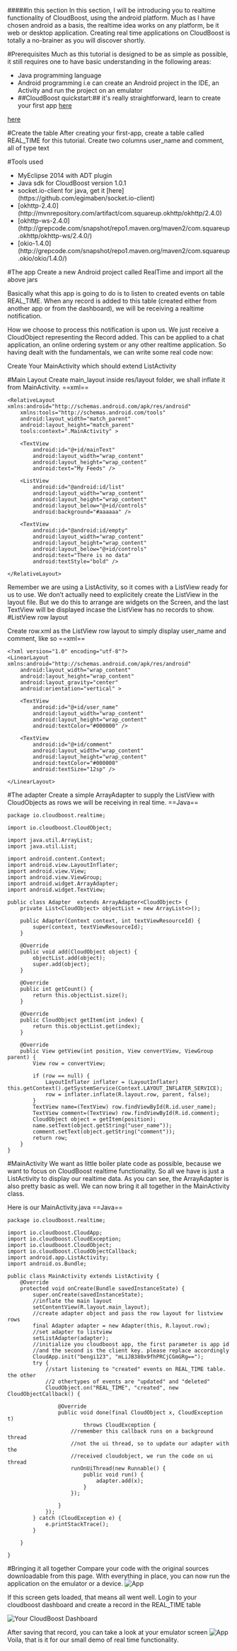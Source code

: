 #####In this section
In this section, I will be introducing you to realtime functionality of CloudBoost, using the android platform. Much as I have chosen android as a basis, the realtime idea works on any platform, be it web or desktop application.
Creating real time applications on CloudBoost is totally a no-brainer as you will discover shortly.

#Prerequisites
Much as this tutorial is designed to be as simple as possible, it still requires one to have basic understanding in the following areas:

* <span class="tut-snippet">Java</span> programming language
* <span class="tut-snippet">Android</span> programming i.e can create an <span class="tut-snippet">Android</span> project in the IDE, an <span class="tut-snippet">Activity</span> and run the project on an emulator
* ##CloudBoost quickstart:## it's really straightforward, learn to create your first app [here](https://tutorials.cloudboost.io/en/gettingstarted/yourfirstapp)


[here](https://tutorials.cloudboost.io/en/gettingstarted/yourfirstapp)

#Create the table
After creating your first-app, create a table called <span class="tut-snippet">REAL_TIME</span> for this tutorial. Create two columns <span class="tut-snippet">user_name</span> and <span class="tut-snippet">comment</span>, all of type <span class="tut-snippet">text</span>

#Tools used
<ul>
<li>MyEclipse 2014 with ADT plugin</li>
<li>Java sdk for CloudBoost version 1.0.1</li>
<li>socket.io-client for java, get it [here](https://github.com/egimaben/socket.io-client)</li>
<li>[okhttp-2.4.0](http://mvnrepository.com/artifact/com.squareup.okhttp/okhttp/2.4.0)</li>
<li>[okhttp-ws-2.4.0](http://grepcode.com/snapshot/repo1.maven.org/maven2/com.squareup.okhttp/okhttp-ws/2.4.0/)</li>
<li>[okio-1.4.0](http://grepcode.com/snapshot/repo1.maven.org/maven2/com.squareup.okio/okio/1.4.0/)</li>
</ul>
#The app
Create a new <span class="tut-snippet">Android</span> project called <span class="tut-snippet">RealTime</span> and import all the above jars

Basically what this app is going to do is to listen to <span class="tut-snippet">created</span> events on  table <span class="tut-snippet">REAL_TIME</span>. When any record is added to this table (created either from another app or from the dashboard), we will be receiving a realtime notification.

How we choose to process this notification is upon us. We just receive a <span class="tut-snippet">CloudObject</span> representing the <span class="tut-snippet">Record</span> added.
This can be applied to a chat application, an online ordering system or any other realtime application.
So having dealt with the fundamentals, we can write some real code now:

Create Your <span class="tut-snippet">MainActivity</span> which should extend <span class="tut-snippet">ListActivity</span>

#Main Layout
Create <span class="tut-snippet">main_layout</span> inside <span class="tut-snippet">res/layout</span> folder, we shall inflate it from <span class="tut-snippet">MainActivity</span>.
==xml==
<span class="xml-lines" data-query="main_layout">
```
<RelativeLayout xmlns:android="http://schemas.android.com/apk/res/android"
    xmlns:tools="http://schemas.android.com/tools"
    android:layout_width="match_parent"
    android:layout_height="match_parent"
    tools:context=".MainActivity" >

    <TextView
        android:id="@+id/mainText"
        android:layout_width="wrap_content"
        android:layout_height="wrap_content"
        android:text="My Feeds" />

    <ListView
        android:id="@android:id/list"
        android:layout_width="wrap_content"
        android:layout_height="wrap_content"
        android:layout_below="@+id/controls"
        android:background="#aaaaaa" />

    <TextView
        android:id="@android:id/empty"
        android:layout_width="wrap_content"
        android:layout_height="wrap_content"
        android:layout_below="@+id/controls"
        android:text="There is no data"
        android:textStyle="bold" />

</RelativeLayout>

```
</span>
Remember we are using a <span class="tut-snippet">ListActivity</span>, so it comes with a <span class="tut-snippet">ListView</span> ready for us to use.  We don’t actually need to explicitely create the <span class="tut-snippet">ListView</span> in the layout file. But we do this to arrange are widgets on the Screen, and the last <span class="tut-snippet">TextView</span>  will be displayed incase the <span class="tut-snippet">ListView</span> has no records to show.
#ListView row layout

Create <span class="tut-snippet">row.xml</span>  as the <span class="tut-snippet">ListView</span> row layout to simply display user_name and comment, like so
==xml==
<span class="xml-lines" data-query="row_layout">
```
<?xml version="1.0" encoding="utf-8"?>
<LinearLayout xmlns:android="http://schemas.android.com/apk/res/android"
    android:layout_width="wrap_content"
    android:layout_height="wrap_content"
    android:layout_gravity="center"
    android:orientation="vertical" >

    <TextView
        android:id="@+id/user_name"
        android:layout_width="wrap_content"
        android:layout_height="wrap_content"
        android:textColor="#000000" />

    <TextView
        android:id="@+id/comment"
        android:layout_width="wrap_content"
        android:layout_height="wrap_content"
        android:textColor="#000000"
        android:textSize="12sp" />

</LinearLayout>

```
</span>

#The adapter
Create a simple <span class="tut-snippet">ArrayAdapter</span> to supply the <span class="tut-snippet">ListView</span> with <span class="tut-snippet">CloudObject</span>s as rows we will be receiving in real time.
==Java==
<span class="java-lines" data-query="adapter">
```
package io.cloudboost.realtime;

import io.cloudboost.CloudObject;

import java.util.ArrayList;
import java.util.List;

import android.content.Context;
import android.view.LayoutInflater;
import android.view.View;
import android.view.ViewGroup;
import android.widget.ArrayAdapter;
import android.widget.TextView;

public class Adapter  extends ArrayAdapter<CloudObject> {
    private List<CloudObject> objectList = new ArrayList<>();

    public Adapter(Context context, int textViewResourceId) {
        super(context, textViewResourceId);
    }

    @Override
    public void add(CloudObject object) {
    	objectList.add(object);
        super.add(object);
    }

    @Override
    public int getCount() {
        return this.objectList.size();
    }

    @Override
    public CloudObject getItem(int index) {
        return this.objectList.get(index);
    }

    @Override
    public View getView(int position, View convertView, ViewGroup parent) {
        View row = convertView;
        
        if (row == null) {
            LayoutInflater inflater = (LayoutInflater) this.getContext().getSystemService(Context.LAYOUT_INFLATER_SERVICE);
            row = inflater.inflate(R.layout.row, parent, false);
        } 
        TextView name=(TextView) row.findViewById(R.id.user_name);
        TextView comment=(TextView) row.findViewById(R.id.comment);
        CloudObject object = getItem(position);
        name.setText(object.getString("user_name"));
        comment.setText(object.getString("comment"));       
        return row;
    }
}

```
</span>

#MainActivity
We want as little boiler plate code as possible, because we want to focus on CloudBoost realtime functionality. So all we have is just a <span class="tut-snippet">ListActivity</span> to display our realtime data. As you can see, the <span class="tut-snippet">ArrayAdapter</span> is also pretty basic as well.
We can now bring it all together in the <span class="tut-snippet">MainActivity</span> class.
 
Here is our <span class="tut-snippet">MainActivity.java</span>
==Java==
<span class="java-lines" data-query="link">
```
package io.cloudboost.realtime;

import io.cloudboost.CloudApp;
import io.cloudboost.CloudException;
import io.cloudboost.CloudObject;
import io.cloudboost.CloudObjectCallback;
import android.app.ListActivity;
import android.os.Bundle;

public class MainActivity extends ListActivity {
	@Override
	protected void onCreate(Bundle savedInstanceState) {
		super.onCreate(savedInstanceState);
		//inflate the main layout
		setContentView(R.layout.main_layout);
		//create adapter object and pass the row layout for listview rows
		final Adapter adapter = new Adapter(this, R.layout.row);
		//set adapter to listview
		setListAdapter(adapter);
		//initialize you cloudboost app, the first parameter is app id 
		//and the second is the client key. please replace accordingly
		CloudApp.init("bengi123", "mLiJB380x9fhPRCjCGmGRg==");
		try {
			//start listening to "created" events on REAL_TIME table. the other 
			//2 othertypes of events are "updated" and "deleted"
			CloudObject.on("REAL_TIME", "created", new CloudObjectCallback() {

				@Override
				public void done(final CloudObject x, CloudException t)
						throws CloudException {
					//remember this callback runs on a background thread
					//not the ui thread, so to update our adapter with the
					//received cloudobject, we run the code on ui thread
					runOnUiThread(new Runnable() {
						public void run() {
							adapter.add(x);
						}
					});

				}
			});
		} catch (CloudException e) {
			e.printStackTrace();
		}

	}

}

```
</span>
#Bringing it all together
Compare your code with the original sources downloadable from this page. With everything in place, you can now run the application on the emulator or a device.

<img class="center-img" alt="App" src="https://www.dropbox.com/s/56ngv7g6pnjkahk/initialscreen.PNG?dl=0">

If this screen gets loaded, that means all went well.
Login to your cloudboost dashboard and create a record in the <span class="tut-snippet">REAL_TIME</span> table

<img class="full-length-img" alt="Your CloudBoost Dashboard" src="https://www.dropbox.com/s/jlw9uy3hy3xcg5n/dashboardcreate.PNG?dl=0">

After saving that record, you can take a look at your emulator screen
<img class="center-img" alt="App" src="https://www.dropbox.com/s/qkv8bgym4bj7ium/emulatorconfirm.png?dl=0">
Voila, that is it for our small demo of real time functionality.





